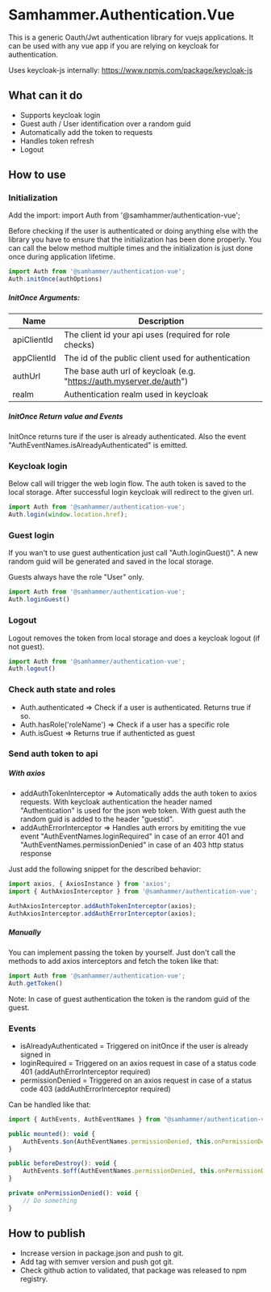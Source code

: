 # Samhammer.Authentication.Vue

This is a generic Oauth/Jwt authentication library for vuejs applications.
It can be used with any vue app if you are relying on keycloak for authentication.

Uses keycloak-js internally: https://www.npmjs.com/package/keycloak-js

## What can it do

* Supports keycloak login
* Guest auth / User identification over a random guid
* Automatically add the token to requests
* Handles token refresh
* Logout

## How to use

### Initialization

Add the import: import Auth from '@samhammer/authentication-vue';

Before checking if the user is authenticated or doing anything else with the library you have to ensure that the initialization has been done properly. You can call the below method multiple times and the initialization is just done once during application lifetime.

``` js
import Auth from '@samhammer/authentication-vue';
Auth.initOnce(authOptions)
```

##### InitOnce Arguments:

| Name | Description |
| ----------- | ----------- |
| apiClientId | The client id your api uses (required for role checks)  |
| appClientId | The id of the public client used for authentication |
| authUrl | The base auth url of keycloak (e.g. "https://auth.myserver.de/auth") |
| realm | Authentication realm used in keycloak |

##### InitOnce Return value and Events

InitOnce returns ture if the user is already authenticated.
Also the event "AuthEventNames.isAlreadyAuthenticated" is emitted.

### Keycloak login

Below call will trigger the web login flow. The auth token is saved to the local storage.
After successful login keycloak will redirect to the given url.

``` js
import Auth from '@samhammer/authentication-vue';
Auth.login(window.location.href);
```

### Guest login

If you wan't to use guest authentication just call "Auth.loginGuest()". A new random guid will be generated and saved in the local storage.

Guests always have the role "User" only.

``` js
import Auth from '@samhammer/authentication-vue';
Auth.loginGuest()
```

### Logout

Logout removes the token from local storage and does a keycloak logout (if not guest).

``` js
import Auth from '@samhammer/authentication-vue';
Auth.logout()
```

### Check auth state and roles

* Auth.authenticated => Check if a user is authenticated. Returns true if so.
* Auth.hasRole('roleName') => Check if a user has a specific role
* Auth.isGuest => Returns true if authenticted as guest

### Send auth token to api

##### With axios

* addAuthTokenInterceptor => Automatically adds the auth token to axios requests. With keycloak authentication the header named "Authentication" is used for the json web token. With guest auth the random guid is added to the header "guestid".
* addAuthErrorInterceptor => Handles auth errors by emititing the vue event "AuthEventNames.loginRequired" in case of an error 401 and "AuthEventNames.permissionDenied" in case of an 403 http status response

Just add the following snippet for the described behavior:

``` js
import axios, { AxiosInstance } from 'axios';
import { AuthAxiosInterceptor } from '@samhammer/authentication-vue';

AuthAxiosInterceptor.addAuthTokenInterceptor(axios);
AuthAxiosInterceptor.addAuthErrorInterceptor(axios);
```

##### Manually

You can implement passing the token by yourself. Just don't call the methods to add axios interceptors and fetch the token like that:

``` js
import Auth from '@samhammer/authentication-vue';
Auth.getToken()
```

Note: In case of guest authentication the token is the random guid of the guest.

### Events

* isAlreadyAuthenticated = Triggered on initOnce if the user is already signed in
* loginRequired = Triggered on an axios request in case of a status code 401 (addAuthErrorInterceptor required)
* permissionDenied = Triggered on an axios request in case of a status code 403 (addAuthErrorInterceptor required)

Can be handled like that:
``` js
import { AuthEvents, AuthEventNames } from "@samhammer/authentication-vue";

public mounted(): void {
    AuthEvents.$on(AuthEventNames.permissionDenied, this.onPermissionDenied);
}

public beforeDestroy(): void {
    AuthEvents.$off(AuthEventNames.permissionDenied, this.onPermissionDenied);
}

private onPermissionDenied(): void {
    // Do something
}
```

## How to publish

* Increase version in package.json and push to git.
* Add tag with semver version and push got git.
* Check github action to validated, that package was released to npm registry.
